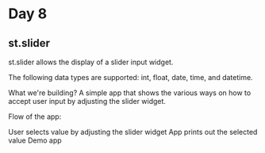 # Day 8
## st.slider
st.slider allows the display of a slider input widget.

The following data types are supported: int, float, date, time, and datetime.

What we're building?
A simple app that shows the various ways on how to accept user input by adjusting the slider widget.

Flow of the app:

User selects value by adjusting the slider widget
App prints out the selected value
Demo app
